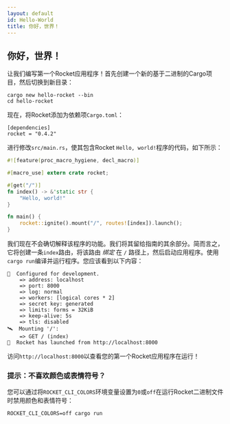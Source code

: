 ```yaml
---
layout: default
id: Hello-World
title: 你好，世界！
---
```


## 你好，世界！

让我们编写第一个Rocket应用程序！首先创建一个新的基于二进制的Cargo项目，然后切换到新目录：

```shell
cargo new hello-rocket --bin
cd hello-rocket
```

现在，将Rocket添加为依赖项`Cargo.toml`：

```shell
[dependencies]
rocket = "0.4.2"
```

进行修改`src/main.rs`，使其包含Rocket `Hello, world!`程序的代码，如下所示：

```rust
#![feature(proc_macro_hygiene, decl_macro)]

#[macro_use] extern crate rocket;

#[get("/")]
fn index() -> &'static str {
    "Hello, world!"
}

fn main() {
    rocket::ignite().mount("/", routes![index]).launch();
}
```

我们现在不会确切解释该程序的功能。我们将其留给指南的其余部分。简而言之，它将创建一条`index`路由，将该路由 *绑定* 在 `/` 路径上，然后启动应用程序。使用`cargo run`编译并运行程序。您应该看到以下内容：

```shell
🔧  Configured for development.
    => address: localhost
    => port: 8000
    => log: normal
    => workers: [logical cores * 2]
    => secret key: generated
    => limits: forms = 32KiB
    => keep-alive: 5s
    => tls: disabled
🛰  Mounting '/':
    => GET / (index)
🚀  Rocket has launched from http://localhost:8000
```

访问`http://localhost:8000`以查看您的第一个Rocket应用程序在运行！

### 提示：不喜欢颜色或表情符号？

您可以通过将`ROCKET_CLI_COLORS`环境变量设置为`0`或`off`在运行Rocket二进制文件时禁用颜色和表情符号：

```shell
ROCKET_CLI_COLORS=off cargo run
```